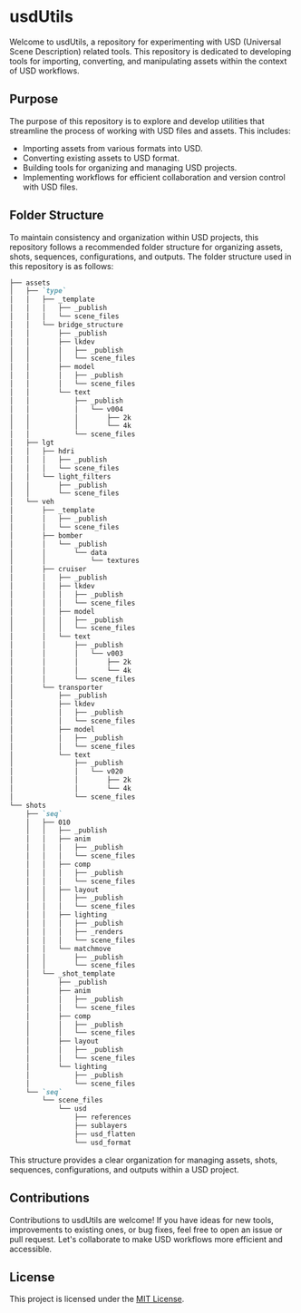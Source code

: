 # usdUtils

Welcome to usdUtils, a repository for experimenting with USD (Universal Scene Description) related tools. This repository is dedicated to developing tools for importing, converting, and manipulating assets within the context of USD workflows.

## Purpose

The purpose of this repository is to explore and develop utilities that streamline the process of working with USD files and assets. This includes:

- Importing assets from various formats into USD.
- Converting existing assets to USD format.
- Building tools for organizing and managing USD projects.
- Implementing workflows for efficient collaboration and version control with USD files.

## Folder Structure

To maintain consistency and organization within USD projects, this repository follows a recommended folder structure for organizing assets, shots, sequences, configurations, and outputs. The folder structure used in this repository is as follows:

```markdown
├── assets
│   ├── `type`
│   │   ├── _template
│   │   │   ├── _publish
│   │   │   └── scene_files
│   │   └── bridge_structure
│   │       ├── _publish
│   │       ├── lkdev
│   │       │   ├── _publish
│   │       │   └── scene_files
│   │       ├── model
│   │       │   ├── _publish
│   │       │   └── scene_files
│   │       └── text
│   │           ├── _publish
│   │           │   └── v004
│   │           │       ├── 2k
│   │           │       └── 4k
│   │           └── scene_files
│   ├── lgt
│   │   ├── hdri
│   │   │   ├── _publish
│   │   │   └── scene_files
│   │   └── light_filters
│   │       ├── _publish
│   │       └── scene_files
│   └── veh
│       ├── _template
│       │   ├── _publish
│       │   └── scene_files
│       ├── bomber
│       │   └── _publish
│       │       └── data
│       │           └── textures
│       ├── cruiser
│       │   ├── _publish
│       │   ├── lkdev
│       │   │   ├── _publish
│       │   │   └── scene_files
│       │   ├── model
│       │   │   ├── _publish
│       │   │   └── scene_files
│       │   └── text
│       │       ├── _publish
│       │       │   └── v003
│       │       │       ├── 2k
│       │       │       └── 4k
│       │       └── scene_files
│       └── transporter
│           ├── _publish
│           ├── lkdev
│           │   ├── _publish
│           │   └── scene_files
│           ├── model
│           │   ├── _publish
│           │   └── scene_files
│           └── text
│               ├── _publish
│               │   └── v020
│               │       ├── 2k
│               │       └── 4k
│               └── scene_files
└── shots
    ├── `seq`
    │   ├── 010
    │   │   ├── _publish
    │   │   ├── anim
    │   │   │   ├── _publish
    │   │   │   └── scene_files
    │   │   ├── comp
    │   │   │   ├── _publish
    │   │   │   └── scene_files
    │   │   ├── layout
    │   │   │   ├── _publish
    │   │   │   └── scene_files
    │   │   ├── lighting
    │   │   │   ├── _publish
    │   │   │   ├── _renders
    │   │   │   └── scene_files
    │   │   └── matchmove
    │   │       ├── _publish
    │   │       └── scene_files
    │   └── _shot_template
    │       ├── _publish
    │       ├── anim
    │       │   ├── _publish
    │       │   └── scene_files
    │       ├── comp
    │       │   ├── _publish
    │       │   └── scene_files
    │       ├── layout
    │       │   ├── _publish
    │       │   └── scene_files
    │       └── lighting
    │           ├── _publish
    │           └── scene_files
    └── `seq`
        └── scene_files
            └── usd
                ├── references
                ├── sublayers
                ├── usd_flatten
                └── usd_format

```


This structure provides a clear organization for managing assets, shots, sequences, configurations, and outputs within a USD project.

## Contributions

Contributions to usdUtils are welcome! If you have ideas for new tools, improvements to existing ones, or bug fixes, feel free to open an issue or pull request. Let's collaborate to make USD workflows more efficient and accessible.

## License

This project is licensed under the [MIT License](LICENSE).

